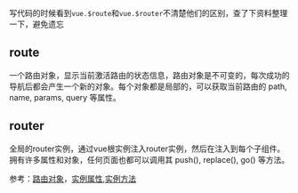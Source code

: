 写代码的时候看到`vue.$route`和`vue.$router`不清楚他们的区别，查了下资料整理一下，避免遗忘

## route

一个路由对象，显示当前激活路由的状态信息，路由对象是不可变的，每次成功的导航后都会产生一个新的对象。每个对象都是局部的，可以获取当前路由的 path, name, params, query 等属性。





## router

全局的router实例，通过vue根实例注入router实例，然后在注入到每个子组件。拥有许多属性和对象，任何页面也都可以调用其 push(), replace(), go() 等方法。







参考：[路由对象](https://router.vuejs.org/zh/api/#%E8%B7%AF%E7%94%B1%E5%AF%B9%E8%B1%A1)，[实例属性](https://router.vuejs.org/zh/api/#router-%E5%AE%9E%E4%BE%8B%E5%B1%9E%E6%80%A7),[实例方法](https://router.vuejs.org/zh/api/#router-%E5%AE%9E%E4%BE%8B%E6%96%B9%E6%B3%95)

